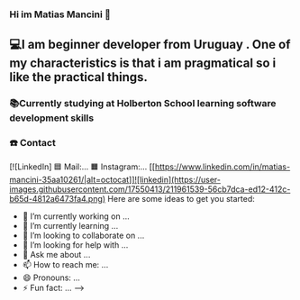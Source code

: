 ### Hi im Matias Mancini 👋

## 💻I am beginner developer from Uruguay . One of my characteristics is that i am pragmatical so i like the practical things.

### 📚Currently studying at Holberton School learning software development skills

### ☎️ Contact
[![LinkedIn] 
:blue_square: Mail:...
:orange_square: Instagram:...
[[https://www.linkedin.com/in/matias-mancini-35aa10261/|alt=octocat]]![linkedin](https://user-images.githubusercontent.com/17550413/211961539-56cb7dca-ed12-412c-b65d-4812a6473fa4.png)
Here are some ideas to get you started:


- 🔭 I’m currently working on ...
- 🌱 I’m currently learning ...
- 👯 I’m looking to collaborate on ...
- 🤔 I’m looking for help with ...
- 💬 Ask me about ...
- 📫 How to reach me: ...
- 😄 Pronouns: ...
- ⚡ Fun fact: ...
-->

